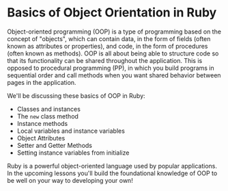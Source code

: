# Basics of Object Orientation in Ruby

Object-oriented programming (OOP) is a type of programming based on the concept
of "objects", which can contain data, in the form of fields (often known as
attributes or properties), and code, in the form of procedures (often known as
methods). OOP is all about being able to structure code so that its
functionality can be shared throughout the application. This is opposed to
procedural programming (PP), in which you build programs in sequential order and
call methods when you want shared behavior between pages in the application.

We'll be discussing these basics of OOP in Ruby:

* Classes and instances
* The `new` class method
* Instance methods
* Local variables and instance variables
* Object Attributes
* Setter and Getter Methods
* Setting instance variables from initialize

Ruby is a powerful object-oriented language used by popular applications. In the
upcoming lessons you'll build the foundational knowledge of OOP to be well on
your way to developing your own!
